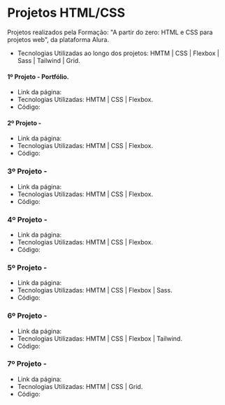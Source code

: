 # Projetos HTML/CSS

Projetos realizados pela Formação: "A partir do zero: HTML e CSS para projetos web", da plataforma Alura.

- Tecnologias Utilizadas ao longo dos projetos: HMTM | CSS | Flexbox | Sass | Tailwind | Grid.

#### 1º Projeto - Portfólio.
- Link da página:
- Tecnologias Utilizadas: HMTM | CSS | Flexbox.
- Código:

#### 2º Projeto - 
- Link da página:
- Tecnologias Utilizadas: HMTM | CSS | Flexbox.
- Código:

### 3º Projeto - 
- Link da página:
- Tecnologias Utilizadas: HMTM | CSS | Flexbox.
- Código:

### 4º Projeto - 
- Link da página:
- Tecnologias Utilizadas: HMTM | CSS | Flexbox.
- Código:

### 5º Projeto - 
- Link da página:
- Tecnologias Utilizadas: HMTM | CSS | Flexbox | Sass.
- Código:

### 6º Projeto - 
- Link da página:
- Tecnologias Utilizadas: HMTM | CSS | Flexbox | Tailwind.
- Código:

### 7º Projeto - 
- Link da página:
- Tecnologias Utilizadas: HMTM | CSS | Grid.
- Código:

